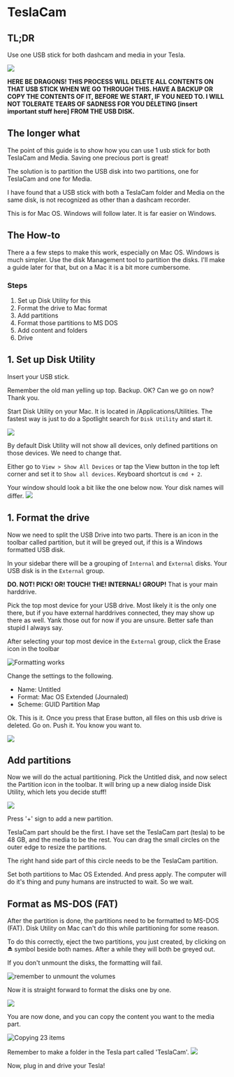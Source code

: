 # TeslaCam

## TL;DR
Use one USB stick for both dashcam and media in your Tesla.

![][grandpa]

**HERE BE DRAGONS! THIS PROCESS WILL DELETE ALL CONTENTS ON THAT USB STICK WHEN WE GO THROUGH THIS. HAVE A BACKUP OR COPY THE CONTENTS OF IT, BEFORE WE START, IF YOU NEED TO. I WILL NOT TOLERATE TEARS OF SADNESS FOR YOU DELETING [insert important stuff here] FROM THE USB DISK.**

## The longer what
The point of this guide is to show how you can use 1 usb stick for both TeslaCam and Media. Saving one precious port is great!

The solution is to partition the USB disk into two partitions, one for TeslaCam and one for Media.

I have found that a USB stick with both a TeslaCam folder and Media on the same disk, is not recognized as other than a dashcam recorder.

This is for Mac OS. Windows will follow later. It is far easier on Windows.

## The How-to
There a a few steps to make this work, especially on Mac OS. Windows is much simpler. Use the disk Management tool to partition the disks. I'll make a guide later for that, but on a Mac it is a bit more cumbersome.

### Steps
1. Set up Disk Utility for this
1. Format the drive to Mac format
1. Add partitions
1. Format those partitions to MS DOS
1. Add content and folders
1. Drive

## 1. Set up Disk Utility
Insert your USB stick.

Remember the old man yelling up top. Backup. OK? Can we go on now? Thank you.

Start Disk Utility on your Mac. It is located in /Applications/Utilities. The fastest way is just to do a Spotlight search for `Disk Utility` and start it.

![][spotlight]

By default Disk Utility will not show all devices, only defined partitions on those devices. We need to change that.

Either go to `View > Show All Devices` or tap the View button in the top left corner and set it to `Show all devices`. Keyboard shortcut is `cmd + 2`.

Your window should look a bit like the one below now. Your disk names will differ.
![][default-disk]


## 1. Format the drive
Now we need to split the USB Drive into two parts. There is an icon in the toolbar called partition, but it will be greyed out, if this is a Windows formatted USB disk.

In your sidebar there will be a grouping of `Internal` and `External` disks. Your USB disk is in the `External` group.

**DO. NOT! PICK! OR! TOUCH! THE! INTERNAL! GROUP!** That is your main harddrive.

Pick the top most device for your USB drive. Most likely it is the only one there, but if you have external harddrives connected, they may show up there as well. Yank those out for now if you are unsure. Better safe than stupid I always say.

After selecting your top most device in the `External` group, click the Erase icon in the toolbar

![][erase-disk]

Change the settings to the following.
- Name: Untitled
- Format: Mac OS Extended (Journaled)
- Scheme: GUID Partition Map

Ok. This is it. Once you press that Erase button, all files on this usb drive is deleted. Go on. Push it. You know you want to.

![][push]

## Add partitions
Now we will do the actual partitioning.
Pick the Untitled disk, and now select the Partition icon in the toolbar. It will bring up a new dialog inside Disk Utility, which lets you decide stuff!

![][partition]

Press '+' sign to add a new partition.

TeslaCam part should be the first. I have set the TeslaCam part (tesla) to be 48 GB, and the media to be the rest. You can drag the small circles on the outer edge to resize the partitions.

The right hand side part of this circle needs to be the TeslaCam partition.

Set both partitions to Mac OS Extended. And press apply. The computer will do it's thing and puny humans are instructed to wait. So we wait.

## Format as MS-DOS (FAT)
After the partition is done, the partitions need to be formatted to MS-DOS (FAT). Disk Utility on Mac can't do this while partitioning for some reason.

To do this correctly, eject the two partitions, you just created, by clicking on ⏏️ symbol beside both names. After a while they will both be greyed out.

If you don't unmount the disks, the formatting will fail.

![][format error mounted]

Now it is straight forward to format the disks one by one.

![][format]

You are now done, and you can copy the content you want to the media part.

![][copy]

Remember to make a folder in the Tesla part called 'TeslaCam'.
![][folder]

Now, plug in and drive your Tesla!

[erase-disk]: erase-disk.png "Formatting works"
[format error mounted]: format-error-unmounted.png  "remember to unmount the volumes"
[copy]: copy.png "Copying 23 items"
[folder]: teslacam.png
[default-disk]: default-disk-utility.png
[grandpa]: grandpa.gif
[format]: format.png
[push]: pushbutton.gif
[partition]: partition.png
[spotlight]: spotlight.png
